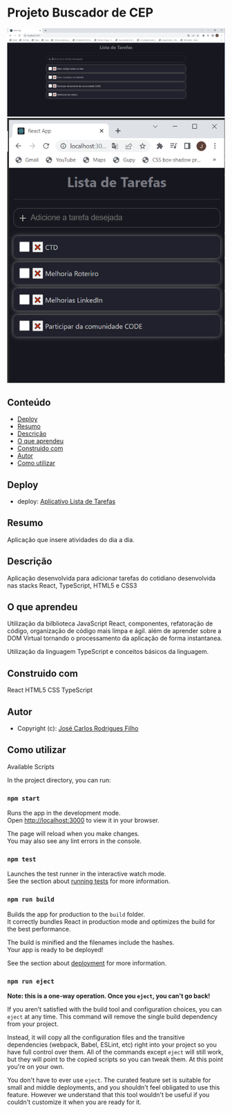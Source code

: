 # Projeto Buscador de CEP

![Desktop](./public/Desktop.png)
![Mobile](./public/Mobile.png)

## Conteúdo

- [Deploy](#Deploy)
- [Resumo](#Resumo)
- [Descrição](#Descrição)
- [O que aprendeu](#O-que-aprendeu)
- [Construido com](#Construido-com)
- [Autor](#Autor)
- [Como utilizar](#Como-utilizar)

## Deploy

- deploy: [Aplicativo Lista de Tarefas](https://jose-carlos-filho-lista-de-tarefas.netlify.app/)

## Resumo

Aplicação que insere atividades do dia a dia.

## Descrição

Aplicação desenvolvida para adicionar tarefas do cotidiano desenvolvida nas stacks
React, TypeScript, HTML5 e CSS3

## O que aprendeu

Utilização da bilblioteca JavaScript React, componentes, refatoração de código, organização de código mais limpa e ágil.
além de aprender sobre a DOM Virtual tornando o processamento da aplicação de forma instantanea.

Utilização da linguagem TypeScript e conceitos básicos da linguagem.

## Construido com

React
HTML5
CSS
TypeScript

## Autor

- Copyright (c): [José Carlos Rodrigues Filho](https://github.com/JoseCarlos-Filho/Lista-Atividades)

## Como utilizar

Available Scripts

In the project directory, you can run:

### `npm start`

Runs the app in the development mode.\
Open [http://localhost:3000](http://localhost:3000) to view it in your browser.

The page will reload when you make changes.\
You may also see any lint errors in the console.

### `npm test`

Launches the test runner in the interactive watch mode.\
See the section about [running tests](https://facebook.github.io/create-react-app/docs/running-tests) for more information.

### `npm run build`

Builds the app for production to the `build` folder.\
It correctly bundles React in production mode and optimizes the build for the best performance.

The build is minified and the filenames include the hashes.\
Your app is ready to be deployed!

See the section about [deployment](https://facebook.github.io/create-react-app/docs/deployment) for more information.

### `npm run eject`

**Note: this is a one-way operation. Once you `eject`, you can't go back!**

If you aren't satisfied with the build tool and configuration choices, you can `eject` at any time. This command will remove the single build dependency from your project.

Instead, it will copy all the configuration files and the transitive dependencies (webpack, Babel, ESLint, etc) right into your project so you have full control over them. All of the commands except `eject` will still work, but they will point to the copied scripts so you can tweak them. At this point you're on your own.

You don't have to ever use `eject`. The curated feature set is suitable for small and middle deployments, and you shouldn't feel obligated to use this feature. However we understand that this tool wouldn't be useful if you couldn't customize it when you are ready for it.